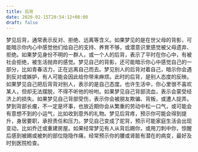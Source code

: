 ```yaml
---
title: 后背
date: 2020-02-15T20:54:12+08:00
draft: false
---
```


梦见后背，通常表示反对、拒绝、远离等含义。如果梦见的是在世父母的背影，可能暗示你内心中感觉他们给自己的支持、养育不够，或潜意识里感觉被父母遗弃、拒绝。如果梦见身份不明的一群人，或一个人的后背，表示了平时在你心中，有被社会拒绝，被生活抛弃的感觉。梦见自己的背影，还可能暗示你心中感觉自己的一部分，比如青春活力，正在远离自己而去。梦见别人的后背对着自己，暗示你会遇到反对或嫉妒，有人可能会因此给你带来麻烦。此时的后背，是别人态度的反映。如果梦见自己把后背背对别人，表示的是自己态度。也许生活中，你心里很不喜欢某人，但却无法摆脱，不得不听他的吩咐。如果梦见自己背部流血，表示会蒙受经济上的损失。如果梦见自己背部受伤，表示你会被朋友欺骗、背叛，或遭人捉弄。梦到背部长瘤，不一定是坏事，也放近期你会从繁重的劳动中松一口气，或可能会有意想不到的小运气，比如收到意外的礼物。梦见后背疼，预示你可能会得到提升，身居要职，承担责任和压力。梦见自己变成了驼背，预示可能家庭生活会出现变动，比如乔迁或重建房屋。如果经常梦见有人从背后踢你，或用刀刺中你，惊醒后感到被踢或被刺的部位隐隐作痛，经常预示你的腰或肾脏有潜在的病变，最好及时到医院检查。
